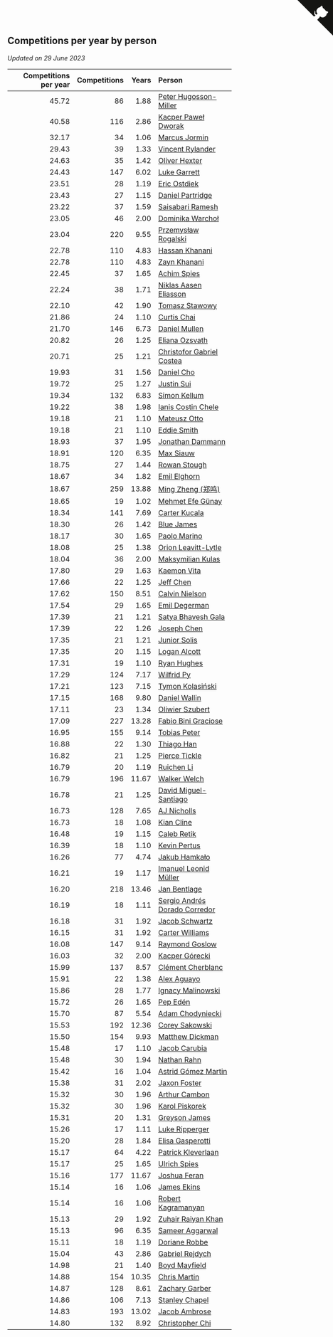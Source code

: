 ## Competitions per year by person

*Updated on 29 June 2023*

| Competitions per year | Competitions | Years | Person |
| ---: | ---: | ---: | :--- |
| 45.72 | 86 | 1.88 | [Peter Hugosson-Miller](https://www.worldcubeassociation.org/persons/2021HUGO01) |
| 40.58 | 116 | 2.86 | [Kacper Paweł Dworak](https://www.worldcubeassociation.org/persons/2020DWOR01) |
| 32.17 | 34 | 1.06 | [Marcus Jormin](https://www.worldcubeassociation.org/persons/2022JORM01) |
| 29.43 | 39 | 1.33 | [Vincent Rylander](https://www.worldcubeassociation.org/persons/2022RYLA01) |
| 24.63 | 35 | 1.42 | [Oliver Hexter](https://www.worldcubeassociation.org/persons/2022HEXT01) |
| 24.43 | 147 | 6.02 | [Luke Garrett](https://www.worldcubeassociation.org/persons/2017GARR05) |
| 23.51 | 28 | 1.19 | [Eric Ostdiek](https://www.worldcubeassociation.org/persons/2022OSTD01) |
| 23.43 | 27 | 1.15 | [Daniel Partridge](https://www.worldcubeassociation.org/persons/2022PART02) |
| 23.22 | 37 | 1.59 | [Saisabari Ramesh](https://www.worldcubeassociation.org/persons/2021RAME01) |
| 23.05 | 46 | 2.00 | [Dominika Warchoł](https://www.worldcubeassociation.org/persons/2021WARC01) |
| 23.04 | 220 | 9.55 | [Przemysław Rogalski](https://www.worldcubeassociation.org/persons/2013ROGA02) |
| 22.78 | 110 | 4.83 | [Hassan Khanani](https://www.worldcubeassociation.org/persons/2018KHAN26) |
| 22.78 | 110 | 4.83 | [Zayn Khanani](https://www.worldcubeassociation.org/persons/2018KHAN28) |
| 22.45 | 37 | 1.65 | [Achim Spies](https://www.worldcubeassociation.org/persons/2021SPIE01) |
| 22.24 | 38 | 1.71 | [Niklas Aasen Eliasson](https://www.worldcubeassociation.org/persons/2021ELIA01) |
| 22.10 | 42 | 1.90 | [Tomasz Stawowy](https://www.worldcubeassociation.org/persons/2021STAW01) |
| 21.86 | 24 | 1.10 | [Curtis Chai](https://www.worldcubeassociation.org/persons/2022CHAI02) |
| 21.70 | 146 | 6.73 | [Daniel Mullen](https://www.worldcubeassociation.org/persons/2016MULL04) |
| 20.82 | 26 | 1.25 | [Eliana Ozsvath](https://www.worldcubeassociation.org/persons/2022OZSV01) |
| 20.71 | 25 | 1.21 | [Christofor Gabriel Costea](https://www.worldcubeassociation.org/persons/2022COST03) |
| 19.93 | 31 | 1.56 | [Daniel Cho](https://www.worldcubeassociation.org/persons/2021CHOD01) |
| 19.72 | 25 | 1.27 | [Justin Sui](https://www.worldcubeassociation.org/persons/2022SUIJ01) |
| 19.34 | 132 | 6.83 | [Simon Kellum](https://www.worldcubeassociation.org/persons/2016KELL12) |
| 19.22 | 38 | 1.98 | [Ianis Costin Chele](https://www.worldcubeassociation.org/persons/2021CHEL01) |
| 19.18 | 21 | 1.10 | [Mateusz Otto](https://www.worldcubeassociation.org/persons/2022OTTO01) |
| 19.18 | 21 | 1.10 | [Eddie Smith](https://www.worldcubeassociation.org/persons/2022SMIT20) |
| 18.93 | 37 | 1.95 | [Jonathan Dammann](https://www.worldcubeassociation.org/persons/2021DAMM01) |
| 18.91 | 120 | 6.35 | [Max Siauw](https://www.worldcubeassociation.org/persons/2017SIAU02) |
| 18.75 | 27 | 1.44 | [Rowan Stough](https://www.worldcubeassociation.org/persons/2022STOU01) |
| 18.67 | 34 | 1.82 | [Emil Elghorn](https://www.worldcubeassociation.org/persons/2021ELGH01) |
| 18.67 | 259 | 13.88 | [Ming Zheng (郑鸣)](https://www.worldcubeassociation.org/persons/2009ZHEN11) |
| 18.65 | 19 | 1.02 | [Mehmet Efe Günay](https://www.worldcubeassociation.org/persons/2022GUNA05) |
| 18.34 | 141 | 7.69 | [Carter Kucala](https://www.worldcubeassociation.org/persons/2015KUCA01) |
| 18.30 | 26 | 1.42 | [Blue James](https://www.worldcubeassociation.org/persons/2022JAME01) |
| 18.17 | 30 | 1.65 | [Paolo Marino](https://www.worldcubeassociation.org/persons/2021MARI04) |
| 18.08 | 25 | 1.38 | [Orion Leavitt-Lytle](https://www.worldcubeassociation.org/persons/2022LEAV01) |
| 18.04 | 36 | 2.00 | [Maksymilian Kulas](https://www.worldcubeassociation.org/persons/2021KULA02) |
| 17.80 | 29 | 1.63 | [Kaemon Vita](https://www.worldcubeassociation.org/persons/2021VITA01) |
| 17.66 | 22 | 1.25 | [Jeff Chen](https://www.worldcubeassociation.org/persons/2022CHEN19) |
| 17.62 | 150 | 8.51 | [Calvin Nielson](https://www.worldcubeassociation.org/persons/2014NIEL03) |
| 17.54 | 29 | 1.65 | [Emil Degerman](https://www.worldcubeassociation.org/persons/2021DEGE01) |
| 17.39 | 21 | 1.21 | [Satya Bhavesh Gala](https://www.worldcubeassociation.org/persons/2022GALA03) |
| 17.39 | 22 | 1.26 | [Joseph Chen](https://www.worldcubeassociation.org/persons/2022CHEN16) |
| 17.35 | 21 | 1.21 | [Junior Solis](https://www.worldcubeassociation.org/persons/2022SOLI03) |
| 17.35 | 20 | 1.15 | [Logan Alcott](https://www.worldcubeassociation.org/persons/2022ALCO02) |
| 17.31 | 19 | 1.10 | [Ryan Hughes](https://www.worldcubeassociation.org/persons/2022HUGH04) |
| 17.29 | 124 | 7.17 | [Wilfrid Py](https://www.worldcubeassociation.org/persons/2016PYWI01) |
| 17.21 | 123 | 7.15 | [Tymon Kolasiński](https://www.worldcubeassociation.org/persons/2016KOLA02) |
| 17.15 | 168 | 9.80 | [Daniel Wallin](https://www.worldcubeassociation.org/persons/2013WALL03) |
| 17.11 | 23 | 1.34 | [Oliwier Szubert](https://www.worldcubeassociation.org/persons/2022SZUB01) |
| 17.09 | 227 | 13.28 | [Fabio Bini Graciose](https://www.worldcubeassociation.org/persons/2010GRAC02) |
| 16.95 | 155 | 9.14 | [Tobias Peter](https://www.worldcubeassociation.org/persons/2014PETE03) |
| 16.88 | 22 | 1.30 | [Thiago Han](https://www.worldcubeassociation.org/persons/2022HANT01) |
| 16.82 | 21 | 1.25 | [Pierce Tickle](https://www.worldcubeassociation.org/persons/2022TICK01) |
| 16.79 | 20 | 1.19 | [Ruichen Li](https://www.worldcubeassociation.org/persons/2022LIRU02) |
| 16.79 | 196 | 11.67 | [Walker Welch](https://www.worldcubeassociation.org/persons/2011WELC01) |
| 16.78 | 21 | 1.25 | [David Miguel-Santiago](https://www.worldcubeassociation.org/persons/2022MIGU02) |
| 16.73 | 128 | 7.65 | [AJ Nicholls](https://www.worldcubeassociation.org/persons/2015NICH04) |
| 16.73 | 18 | 1.08 | [Kian Cline](https://www.worldcubeassociation.org/persons/2022CLIN01) |
| 16.48 | 19 | 1.15 | [Caleb Retik](https://www.worldcubeassociation.org/persons/2022RETI01) |
| 16.39 | 18 | 1.10 | [Kevin Pertus](https://www.worldcubeassociation.org/persons/2022PERT01) |
| 16.26 | 77 | 4.74 | [Jakub Hamkało](https://www.worldcubeassociation.org/persons/2018HAMK01) |
| 16.21 | 19 | 1.17 | [Imanuel Leonid Müller](https://www.worldcubeassociation.org/persons/2022MULL02) |
| 16.20 | 218 | 13.46 | [Jan Bentlage](https://www.worldcubeassociation.org/persons/2010BENT01) |
| 16.19 | 18 | 1.11 | [Sergio Andrés Dorado Corredor](https://www.worldcubeassociation.org/persons/2022CORR05) |
| 16.18 | 31 | 1.92 | [Jacob Schwartz](https://www.worldcubeassociation.org/persons/2021SCHW01) |
| 16.15 | 31 | 1.92 | [Carter Williams](https://www.worldcubeassociation.org/persons/2021WILL06) |
| 16.08 | 147 | 9.14 | [Raymond Goslow](https://www.worldcubeassociation.org/persons/2014GOSL01) |
| 16.03 | 32 | 2.00 | [Kacper Górecki](https://www.worldcubeassociation.org/persons/2021GORE01) |
| 15.99 | 137 | 8.57 | [Clément Cherblanc](https://www.worldcubeassociation.org/persons/2014CHER05) |
| 15.91 | 22 | 1.38 | [Alex Aguayo](https://www.worldcubeassociation.org/persons/2022AGUA01) |
| 15.86 | 28 | 1.77 | [Ignacy Malinowski](https://www.worldcubeassociation.org/persons/2021MALI02) |
| 15.72 | 26 | 1.65 | [Pep Edén](https://www.worldcubeassociation.org/persons/2021EDEN01) |
| 15.70 | 87 | 5.54 | [Adam Chodyniecki](https://www.worldcubeassociation.org/persons/2017CHOD02) |
| 15.53 | 192 | 12.36 | [Corey Sakowski](https://www.worldcubeassociation.org/persons/2011SAKO01) |
| 15.50 | 154 | 9.93 | [Matthew Dickman](https://www.worldcubeassociation.org/persons/2013DICK01) |
| 15.48 | 17 | 1.10 | [Jacob Carubia](https://www.worldcubeassociation.org/persons/2022CARU02) |
| 15.48 | 30 | 1.94 | [Nathan Rahn](https://www.worldcubeassociation.org/persons/2021RAHN01) |
| 15.42 | 16 | 1.04 | [Astrid Gómez Martin](https://www.worldcubeassociation.org/persons/2022MART26) |
| 15.38 | 31 | 2.02 | [Jaxon Foster](https://www.worldcubeassociation.org/persons/2021FOST01) |
| 15.32 | 30 | 1.96 | [Arthur Cambon](https://www.worldcubeassociation.org/persons/2021CAMB01) |
| 15.32 | 30 | 1.96 | [Karol Piskorek](https://www.worldcubeassociation.org/persons/2021PISK01) |
| 15.31 | 20 | 1.31 | [Greyson James](https://www.worldcubeassociation.org/persons/2022JAME02) |
| 15.26 | 17 | 1.11 | [Luke Ripperger](https://www.worldcubeassociation.org/persons/2022RIPP01) |
| 15.20 | 28 | 1.84 | [Elisa Gasperotti](https://www.worldcubeassociation.org/persons/2021GASP01) |
| 15.17 | 64 | 4.22 | [Patrick Kleverlaan](https://www.worldcubeassociation.org/persons/2019KLEV01) |
| 15.17 | 25 | 1.65 | [Ulrich Spies](https://www.worldcubeassociation.org/persons/2021SPIE02) |
| 15.16 | 177 | 11.67 | [Joshua Feran](https://www.worldcubeassociation.org/persons/2011FERA01) |
| 15.14 | 16 | 1.06 | [James Ekins](https://www.worldcubeassociation.org/persons/2022EKIN01) |
| 15.14 | 16 | 1.06 | [Robert Kagramanyan](https://www.worldcubeassociation.org/persons/2022KAGR01) |
| 15.13 | 29 | 1.92 | [Zuhair Raiyan Khan](https://www.worldcubeassociation.org/persons/2021KHAN05) |
| 15.13 | 96 | 6.35 | [Sameer Aggarwal](https://www.worldcubeassociation.org/persons/2017AGGA01) |
| 15.11 | 18 | 1.19 | [Doriane Robbe](https://www.worldcubeassociation.org/persons/2022ROBB03) |
| 15.04 | 43 | 2.86 | [Gabriel Rejdych](https://www.worldcubeassociation.org/persons/2020REJD01) |
| 14.98 | 21 | 1.40 | [Boyd Mayfield](https://www.worldcubeassociation.org/persons/2022MAYF01) |
| 14.88 | 154 | 10.35 | [Chris Martin](https://www.worldcubeassociation.org/persons/2013MART03) |
| 14.87 | 128 | 8.61 | [Zachary Garber](https://www.worldcubeassociation.org/persons/2014GARB01) |
| 14.86 | 106 | 7.13 | [Stanley Chapel](https://www.worldcubeassociation.org/persons/2016CHAP04) |
| 14.83 | 193 | 13.02 | [Jacob Ambrose](https://www.worldcubeassociation.org/persons/2010AMBR01) |
| 14.80 | 132 | 8.92 | [Christopher Chi](https://www.worldcubeassociation.org/persons/2014CHIC01) |


<a href="https://github.com/jonatanklosko/wca_statistics" class="github-corner" aria-label="View source on Github"><svg width="80" height="80" viewBox="0 0 250 250" style="fill:#151513; color:#fff; position: absolute; top: 0; border: 0; right: 0;" aria-hidden="true"><path d="M0,0 L115,115 L130,115 L142,142 L250,250 L250,0 Z"></path><path d="M128.3,109.0 C113.8,99.7 119.0,89.6 119.0,89.6 C122.0,82.7 120.5,78.6 120.5,78.6 C119.2,72.0 123.4,76.3 123.4,76.3 C127.3,80.9 125.5,87.3 125.5,87.3 C122.9,97.6 130.6,101.9 134.4,103.2" fill="currentColor" style="transform-origin: 130px 106px;" class="octo-arm"></path><path d="M115.0,115.0 C114.9,115.1 118.7,116.5 119.8,115.4 L133.7,101.6 C136.9,99.2 139.9,98.4 142.2,98.6 C133.8,88.0 127.5,74.4 143.8,58.0 C148.5,53.4 154.0,51.2 159.7,51.0 C160.3,49.4 163.2,43.6 171.4,40.1 C171.4,40.1 176.1,42.5 178.8,56.2 C183.1,58.6 187.2,61.8 190.9,65.4 C194.5,69.0 197.7,73.2 200.1,77.6 C213.8,80.2 216.3,84.9 216.3,84.9 C212.7,93.1 206.9,96.0 205.4,96.6 C205.1,102.4 203.0,107.8 198.3,112.5 C181.9,128.9 168.3,122.5 157.7,114.1 C157.9,116.9 156.7,120.9 152.7,124.9 L141.0,136.5 C139.8,137.7 141.6,141.9 141.8,141.8 Z" fill="currentColor" class="octo-body"></path></svg></a><style>.github-corner:hover .octo-arm{animation:octocat-wave 560ms ease-in-out}@keyframes octocat-wave{0%,100%{transform:rotate(0)}20%,60%{transform:rotate(-25deg)}40%,80%{transform:rotate(10deg)}}@media (max-width:500px){.github-corner:hover .octo-arm{animation:none}.github-corner .octo-arm{animation:octocat-wave 560ms ease-in-out}}</style>
